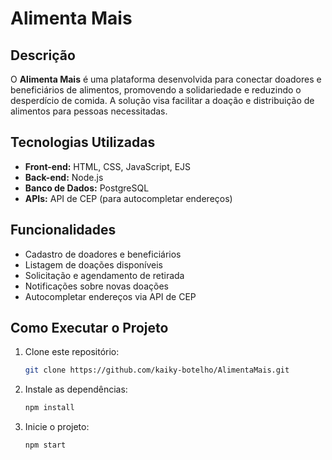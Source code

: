 # Alimenta Mais

## Descrição
O **Alimenta Mais** é uma plataforma desenvolvida para conectar doadores e beneficiários de alimentos, promovendo a solidariedade e reduzindo o desperdício de comida. A solução visa facilitar a doação e distribuição de alimentos para pessoas necessitadas.

## Tecnologias Utilizadas
- **Front-end:** HTML, CSS, JavaScript, EJS
- **Back-end:** Node.js
- **Banco de Dados:** PostgreSQL
- **APIs:** API de CEP (para autocompletar endereços)

## Funcionalidades
- Cadastro de doadores e beneficiários
- Listagem de doações disponíveis
- Solicitação e agendamento de retirada
- Notificações sobre novas doações
- Autocompletar endereços via API de CEP

## Como Executar o Projeto
1. Clone este repositório:
   ```bash
   git clone https://github.com/kaiky-botelho/AlimentaMais.git
   ```
2. Instale as dependências:
   ```bash
   npm install
   ```
3. Inicie o projeto:
   ```bash
   npm start
   ```


